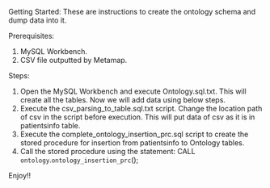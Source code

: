 Getting Started:
These are instructions to create the ontology schema and dump data into it.

Prerequisites:
1. MySQL Workbench.
2. CSV file outputted by Metamap.

Steps:
1. Open the MySQL Workbench and execute Ontology.sql.txt. This will create all the tables. Now we will add data using below steps.
2. Execute the csv_parsing_to_table.sql.txt script. Change the location path of csv in the script before execution. This will put data of csv as it is in patientsinfo table.
3. Execute the complete_ontology_insertion_prc.sql script to create the stored procedure for insertion from patientsinfo to Ontology tables.
4. Call the stored procedure using the statement: CALL `ontology`.`ontology_insertion_prc`();

Enjoy!!
